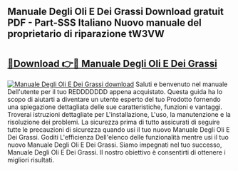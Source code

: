 ## Manuale Degli Oli E Dei Grassi Download gratuit PDF - Part-SSS Italiano Nuovo manuale del proprietario di riparazione tW3VW

# <h2><a href="http://dfafl5.blite.top/?on=Manuale+Degli+Oli+E+Dei+Grassi">🔗Download 👉🔴 Manuale Degli Oli E Dei Grassi</a></h2>

[![Manuale Degli Oli E Dei Grassi download](https://i.imgur.com/lujVjoI.png)](http://dfafl5.blite.top/?on=Manuale+Degli+Oli+E+Dei+Grassi)
Saluti e benvenuto nel manuale Dell'utente per il tuo REDDDDDDD appena acquistato. Questa guida ha lo scopo di aiutarti a diventare un utente esperto del tuo Prodotto fornendo una spiegazione dettagliata delle sue caratteristiche, funzioni e vantaggi. Troverai istruzioni dettagliate per L'installazione, L'uso, la manutenzione e la risoluzione dei problemi. La sicurezza prima di tutto assicurati di seguire tutte le precauzioni di sicurezza quando usi il tuo nuovo Manuale Degli Oli E Dei Grassi. Goditi L'efficienza Dell'elenco delle funzionalità mentre usi il tuo nuovo Manuale Degli Oli E Dei Grassi. Siamo impegnati nel tuo successo, Manuale Degli Oli E Dei Grassi. Il nostro obiettivo è consentirti di ottenere i migliori risultati.
